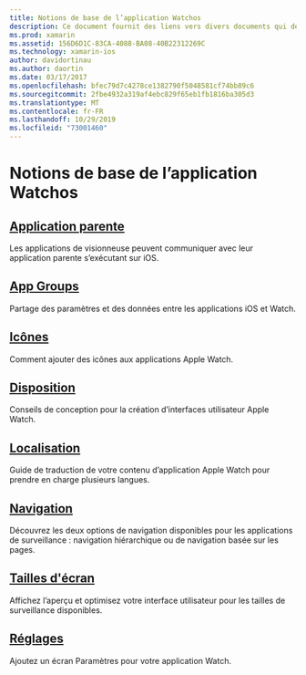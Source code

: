 ```yaml
---
title: Notions de base de l’application Watchos
description: Ce document fournit des liens vers divers documents qui décrivent les concepts fondamentaux du développement d’applications Watchos à l’aide de Xamarin.
ms.prod: xamarin
ms.assetid: 156D6D1C-83CA-4088-BA08-40B22312269C
ms.technology: xamarin-ios
author: davidortinau
ms.author: daortin
ms.date: 03/17/2017
ms.openlocfilehash: bfec79d7c4278ce1382790f5048581cf74bb89c6
ms.sourcegitcommit: 2fbe4932a319af4ebc829f65eb1fb1816ba305d3
ms.translationtype: MT
ms.contentlocale: fr-FR
ms.lasthandoff: 10/29/2019
ms.locfileid: "73001460"
---
```

# <a name="watchos-application-fundamentals"></a>Notions de base de l’application Watchos

## <a name="parent-applicationioswatchosapp-fundamentalsparent-appmd"></a>[Application parente](~/ios/watchos/app-fundamentals/parent-app.md)

Les applications de visionneuse peuvent communiquer avec leur application parente s’exécutant sur iOS.

## <a name="app-groupsioswatchosapp-fundamentalsapp-groupsmd"></a>[App Groups](~/ios/watchos/app-fundamentals/app-groups.md)

Partage des paramètres et des données entre les applications iOS et Watch.

## <a name="iconsioswatchosapp-fundamentalsiconsmd"></a>[Icônes](~/ios/watchos/app-fundamentals/icons.md)

Comment ajouter des icônes aux applications Apple Watch.

## <a name="layoutioswatchosapp-fundamentalslayoutmd"></a>[Disposition](~/ios/watchos/app-fundamentals/layout.md)

Conseils de conception pour la création d’interfaces utilisateur Apple Watch.

## <a name="localizationioswatchosapp-fundamentalslocalizationmd"></a>[Localisation](~/ios/watchos/app-fundamentals/localization.md)

Guide de traduction de votre contenu d’application Apple Watch pour prendre en charge plusieurs langues.

## <a name="navigationioswatchosapp-fundamentalsnavigationmd"></a>[Navigation](~/ios/watchos/app-fundamentals/navigation.md)

Découvrez les deux options de navigation disponibles pour les applications de surveillance : navigation hiérarchique ou de navigation basée sur les pages.

## <a name="screen-sizesioswatchosapp-fundamentalsscreen-sizesmd"></a>[Tailles d'écran](~/ios/watchos/app-fundamentals/screen-sizes.md)

Affichez l’aperçu et optimisez votre interface utilisateur pour les tailles de surveillance disponibles.

## <a name="settingsioswatchosapp-fundamentalssettingsmd"></a>[Réglages](~/ios/watchos/app-fundamentals/settings.md)

Ajoutez un écran Paramètres pour votre application Watch.
